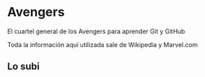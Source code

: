 # Avengers

El cuartel general de los Avengers para aprender Git y GitHub

Toda la información aquí utilizada sale de Wikipedia y Marvel.com


## Lo subi